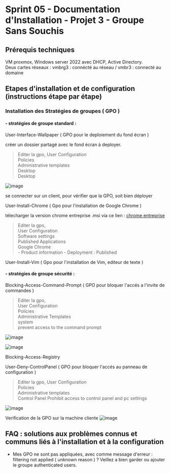 # Sprint 05 - Documentation d'Installation - Projet 3 - Groupe Sans Souchis

## Prérequis techniques

VM proxmox, Windows server 2022 avec DHCP, Active Directory.    
Deux cartes réseaux : vmbrg3 : connécté au réseau / vmbr3 : connecté au domaine

## Etapes d'installation et de configuration (instructions étape par étape)

### Installation des Stratégies de groupes ( GPO )

#### - stratégies de groupe standard :

User-Interface-Wallpaper ( GPO pour le deploiement du fond écran )

créer un dossier partagé avec le fond écran à deployer.

> Editer la gpo,
 User Configuration   
 Policies        
 Administrative templates   
 Desktop   
 Desktop   

![image](https://github.com/user-attachments/assets/d7391bba-9f28-4fc5-b6a7-4987e36f7499)

se connecter sur un client, pour vérifier que la GPO, soit bien déployer 


User-Install-Chrome ( Gpo pour l'installation de Google Chrome )

télecharger la version chrome entreprise .msi
via ce lien : [chrome entreprise](https://chromeenterprise.google/download/?utm_source=adwords&utm_medium=cpc&utm_campaign=2025-q1-chromebrowser-paidmed-paiddisplay-other-chromebrowserent&utm_term=downloadnow-chrome-browser-enterprise-download&utm_content=GCOU&brand=GCOU&gad_source=1&gclid=Cj0KCQiAwOe8BhCCARIsAGKeD55Y-c9Je7Zkv5S8__Txq7cRv_tSb88dIAZ3FRG0fvW7KnktCK7oDnIaArcmEALw_wcB&gclsrc=aw.ds)

> Editer la gpo,   
 User Configuration      
 Software settings    
 Published Applications    
 Google Chrome     
      - Product information
      - Deployment : Published
      

User-Install-Vim ( Gpo pour l'installation de Vim, editeur de texte )  

#### - stratégies de groupe sécurité : 

Blocking-Access-Command-Prompt ( GPO pour bloquer l'accés a l'invite de commandes )

> Editer la gpo,   
 User Configuration      
 Policies    
 Administrative Templates    
 system   
 prevent access to the command prompt   

![image](https://github.com/user-attachments/assets/bf7db012-00ae-4444-9f0f-74c755d37ff3)

![image](https://github.com/user-attachments/assets/ad8b1ea9-f864-4bdd-b6c8-c3380b639b53)



 
Blocking-Access-Registry

User-Deny-ControlPanel ( GPO pour bloquer l'accés au panneau de configuration )

> Editer la gpo,
 User Configuration   
 Policies        
 Administrative templates   
 Control Panel
 Prohibit access to control panel and pc settings

 ![image](https://github.com/user-attachments/assets/e081f298-4909-4b9a-8954-413159c1c3f5)

Verification de la GPO sur la machine cliente 
![image](https://github.com/user-attachments/assets/fe3973c4-e714-4245-9f25-d2f21090aab7)




## FAQ : solutions aux problèmes connus et communs liés à l'installation et à la configuration
 
- Mes GPO ne sont pas appliquées, avec comme message d'erreur : filtering not applied ( unknown reason ) ? 
Veillez a bien garder ou ajouter le groupe authenticated users.


